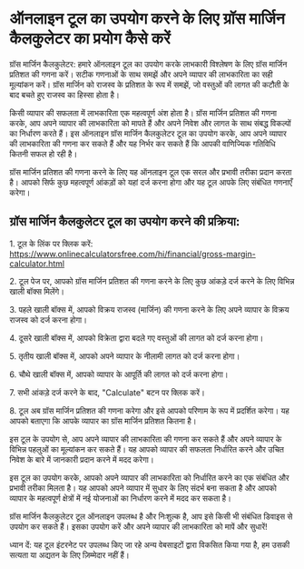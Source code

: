 ऑनलाइन टूल का उपयोग करने के लिए ग्रॉस मार्जिन कैलकुलेटर का प्रयोग कैसे करें
===========================================================================

ग्रॉस मार्जिन कैलकुलेटर: हमारे ऑनलाइन टूल का उपयोग करके लाभकारी विश्लेषण के लिए ग्रॉस मार्जिन प्रतिशत की गणना करें। सटीक गणनाओं के साथ समझें और अपने व्यापार की लाभकारिता का सही मूल्यांकन करें। ग्रॉस मार्जिन को राजस्व के प्रतिशत के रूप में समझें, जो वस्तुओं की लागत की कटौती के बाद बचते हुए राजस्व का हिस्सा होता है।

किसी व्यापार की सफलता में लाभकारिता एक महत्वपूर्ण अंश होता है। ग्रॉस मार्जिन प्रतिशत की गणना करके, आप अपने व्यापार की लाभकारिता को मापते हैं और अपने निवेश और लागत के साथ संबद्ध विकल्पों का निर्धारण करते हैं। इस ऑनलाइन ग्रॉस मार्जिन कैलकुलेटर टूल का उपयोग करके, आप अपने व्यापार की लाभकारिता की गणना कर सकते हैं और यह निर्भर कर सकते हैं कि आपकी वाणिज्यिक गतिविधि कितनी सफल हो रही है।

ग्रॉस मार्जिन प्रतिशत की गणना करने के लिए यह ऑनलाइन टूल एक सरल और प्रभावी तरीका प्रदान करता है। आपको सिर्फ कुछ महत्वपूर्ण आंकड़ों को यहां दर्ज करना होगा और यह टूल आपके लिए संबंधित गणनाएँ करेगा।

ग्रॉस मार्जिन कैलकुलेटर टूल का उपयोग करने की प्रक्रिया:
-------------------------------------------------------

1\. टूल के लिंक पर क्लिक करें: <https://www.onlinecalculatorsfree.com/hi/financial/gross-margin-calculator.html>

2\. टूल पेज पर, आपको ग्रॉस मार्जिन प्रतिशत की गणना करने के लिए कुछ आंकड़े दर्ज करने के लिए विभिन्न खाली बॉक्स मिलेंगे।

3\. पहले खाली बॉक्स में, आपको विक्रय राजस्व (मार्जिन) की गणना करने के लिए अपने व्यापार के विक्रय राजस्व को दर्ज करना होगा।

4\. दूसरे खाली बॉक्स में, आपको विक्रेता द्वारा बदले गए वस्तुओं की लागत को दर्ज करना होगा।

5\. तृतीय खाली बॉक्स में, आपको अपने व्यापार के नीलामी लागत को दर्ज करना होगा।

6\. चौथे खाली बॉक्स में, आपको व्यापार के आपूर्ति की लागत को दर्ज करना होगा।

7\. सभी आंकड़े दर्ज करने के बाद, "Calculate" बटन पर क्लिक करें।

8\. टूल अब ग्रॉस मार्जिन प्रतिशत की गणना करेगा और इसे आपको परिणाम के रूप में प्रदर्शित करेगा। यह आपको बताएगा कि आपके व्यापार का ग्रॉस मार्जिन प्रतिशत कितना है।

इस टूल के उपयोग से, आप अपने व्यापार की लाभकारिता की गणना कर सकते हैं और अपने व्यापार के विभिन्न पहलुओं का मूल्यांकन कर सकते हैं। यह आपको व्यापार की सफलता निर्धारित करने और उचित निवेश के बारे में जानकारी प्रदान करने में मदद करेगा।

इस टूल का उपयोग करके, आपको अपने व्यापार की लाभकारिता को निर्धारित करने का एक संबंधित और प्रभावी तरीका मिलता है। यह आपको अपने व्यापार में सुधार के लिए संदर्भ बना सकता है और आपको व्यापार के महत्वपूर्ण क्षेत्रों में नई योजनाओं का निर्धारण करने में मदद कर सकता है।

ग्रॉस मार्जिन कैलकुलेटर टूल ऑनलाइन उपलब्ध है और निःशुल्क है, आप इसे किसी भी संबंधित डिवाइस से उपयोग कर सकते हैं। इसका उपयोग करें और अपने व्यापार की लाभकारिता को मापें और सुधारें!

ध्यान दें: यह टूल इंटरनेट पर उपलब्ध किए जा रहे अन्य वेबसाइटों द्वारा विकसित किया गया है, हम उसकी सत्यता या अद्यतन के लिए ज़िम्मेदार नहीं हैं।